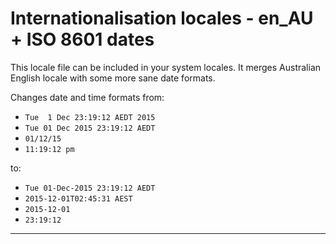 # Internationalisation locales - en_AU + ISO 8601 dates #

This locale file can be included in your system locales. It merges Australian
English locale with some more sane date formats.

Changes date and time formats from:

  * `Tue  1 Dec 23:19:12 AEDT 2015`
  * `Tue 01 Dec 2015 23:19:12 AEDT`
  * `01/12/15`
  * `11:19:12 pm`

to:

  * `Tue 01-Dec-2015 23:19:12 AEDT`
  * `2015-12-01T02:45:31 AEST`
  * `2015-12-01`
  * `23:19:12`

----
[//]: # ( vim: set ts=4 sw=4 et ai si ft=markdown: )
